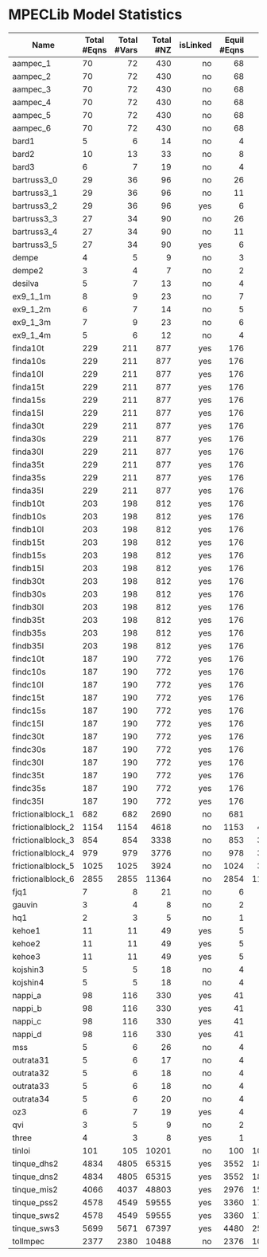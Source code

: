# MPECLib Model Statistics

|Name               |Total #Eqns|Total #Vars |Total #NZ |isLinked|Equil #Eqns|Equil #NZ |
|-------------------|-----------|-----------:|---------:|-------:|----------:|---------:|
|aampec_1			|70	 		|72	 	 	 |430		|no	 	 |68	 	 |380    	|
|aampec_2			|70	 		|72	 	 	 |430		|no	 	 |68	 	 |380    	|
|aampec_3			|70	 		|72	 	 	 |430		|no	 	 |68	 	 |380    	|
|aampec_4			|70	 		|72	 	 	 |430		|no	 	 |68	 	 |380    	|
|aampec_5			|70	 		|72	 	 	 |430		|no	 	 |68	 	 |380    	|
|aampec_6			|70	 		|72	 	 	 |430		|no	 	 |68	 	 |380    	|
|bard1				|5	 		|6	 	 	 |14		|no	 	 |4	 		 |11	    |
|bard2				|10	 		|13	 	 	 |33		|no	 	 |8	 		 |24	    |
|bard3				|6	 		|7	 	 	 |19		|no	 	 |4	 		 |12	    |
|bartruss3_0		|29	 		|36	 	 	 |96		|no	 	 |26	 	 |82	    |
|bartruss3_1		|29	 		|36	 	 	 |96		|no	 	 |11	 	 |52	    |
|bartruss3_2		|29	 		|36	 	 	 |96		|yes 	 |6	 		 |30	    |
|bartruss3_3		|27	 		|34	 	 	 |90		|no	 	 |26	 	 |82	    |
|bartruss3_4		|27	 		|34	 	 	 |90		|no	 	 |11	 	 |52	    |
|bartruss3_5		|27	 		|34	 	 	 |90		|yes 	 |6	 		 |30	    |
|dempe				|4	 		|5	 	 	 |9			|no	 	 |3	 		 |6	    	|
|dempe2				|3	 		|4	 	 	 |7			|no	 	 |2	 		 |4	    	|
|desilva			|5	 		|7	 	 	 |13		|no	 	 |4	 		 |8	    	|
|ex9_1_1m			|8	 		|9	 	 	 |23		|no	 	 |7	 		 |19	    |
|ex9_1_2m			|6	 		|7	 	 	 |14		|no	 	 |5	 		 |11	    |
|ex9_1_3m			|7	 		|9	 	 	 |23		|no	 	 |6	 		 |20	    |
|ex9_1_4m			|5	 		|6	 	 	 |12		|no	 	 |4	 		 |9	    	|
|finda10t			|229 		|211 	 	 |877		|yes 	 |176 		 |694    	|
|finda10s			|229 		|211 	 	 |877		|yes 	 |176 		 |694    	|
|finda10l			|229 		|211 	 	 |877		|yes 	 |176 		 |746    	|
|finda15t			|229 		|211 	 	 |877		|yes 	 |176 		 |694    	|
|finda15s			|229 		|211 	 	 |877		|yes 	 |176 		 |694    	|
|finda15l			|229 		|211 	 	 |877		|yes 	 |176 		 |746    	|
|finda30t			|229 		|211 	 	 |877		|yes 	 |176 		 |694    	|
|finda30s			|229 		|211 	 	 |877		|yes 	 |176 		 |694    	|
|finda30l			|229 		|211 	 	 |877		|yes 	 |176 		 |746    	|
|finda35t			|229 		|211 	 	 |877		|yes 	 |176 		 |694    	|
|finda35s			|229 		|211 	 	 |877		|yes 	 |176 		 |694    	|
|finda35l			|229 		|211 	 	 |877		|yes 	 |176 		 |746    	|
|findb10t			|203 		|198 	 	 |812		|yes 	 |176 		 |694    	|
|findb10s			|203 		|198 	 	 |812		|yes 	 |176 		 |694    	|
|findb10l			|203 		|198 	 	 |812		|yes 	 |176 		 |746    	|
|findb15t			|203 		|198 	 	 |812		|yes 	 |176 		 |694    	|
|findb15s			|203 		|198 	 	 |812		|yes 	 |176 		 |694    	|
|findb15l			|203 		|198 	 	 |812		|yes 	 |176 		 |746    	|
|findb30t			|203 		|198 	 	 |812		|yes 	 |176 		 |694    	|
|findb30s			|203 		|198 	 	 |812		|yes 	 |176 		 |694    	|
|findb30l			|203 		|198 	 	 |812		|yes 	 |176 		 |746    	|
|findb35t			|203 		|198 	 	 |812		|yes 	 |176 		 |694    	|
|findb35s			|203 		|198 	 	 |812		|yes 	 |176 		 |694    	|
|findb35l			|203 		|198 	 	 |812		|yes 	 |176 		 |746    	|
|findc10t			|187 		|190 	 	 |772		|yes 	 |176 		 |694    	|
|findc10s			|187 		|190 	 	 |772		|yes 	 |176 		 |694    	|
|findc10l			|187 		|190 	 	 |772		|yes 	 |176 		 |746    	|
|findc15t			|187 		|190 	 	 |772		|yes 	 |176 		 |694    	|
|findc15s			|187 		|190 	 	 |772		|yes 	 |176 		 |694    	|
|findc15l			|187		|190 	 	 |772		|yes	 |176 		 |746    	|
|findc30t			|187		|190	 	 |772		|yes	 |176 		 |694    	|
|findc30s			|187		|190	 	 |772		|yes	 |176 		 |694    	|
|findc30l			|187		|190	 	 |772		|yes	 |176 		 |746    	|
|findc35t			|187		|190	 	 |772		|yes	 |176 		 |694    	|
|findc35s			|187		|190	 	 |772		|yes	 |176 		 |694    	|
|findc35l			|187		|190	 	 |772		|yes	 |176 		 |746    	|
|frictionalblock_1	|682		|682	 	 |2690		|no		 |681 		 |268    	|
|frictionalblock_2	|1154   	|1154	 	 |4618		|no		 |1153		 |4616   	|
|frictionalblock_3	|854		|854	 	 |3338		|no		 |853 		 |3336   	|
|frictionalblock_4	|979		|979	 	 |3776		|no		 |978 		 |3774   	|
|frictionalblock_5	|1025   	|1025	 	 |3924		|no		 |1024		 |3922   	|
|frictionalblock_6	|2855   	|2855	 	 |11364		|no		 |2854		 |11362  	|
|fjq1				|7	    	|8		 	 |21		|no		 |6	 		 |18	    |
|gauvin				|3	    	|4		 	 |8			|no		 |2	 		 |5	    	|
|hq1				|2	    	|3		 	 |5			|no		 |1	 		 |2	    	|
|kehoe1				|11	    	|11		 	 |49		|yes	 |5	 		 |27	    |
|kehoe2				|11	    	|11		 	 |49		|yes	 |5	 		 |27	    |
|kehoe3				|11	    	|11		 	 |49		|yes	 |5	 		 |27	    |
|kojshin3			|5	    	|5		 	 |18		|no		 |4	 		 |16	    |
|kojshin4			|5	    	|5		 	 |18		|no		 |4	 		 |16	    |
|nappi_a			|98	    	|116	 	 |330		|yes	 |41	 	 |187		| 
|nappi_b			|98	    	|116	 	 |330		|yes	 |41	 	 |187		| 
|nappi_c			|98	    	|116	 	 |330		|yes	 |41	 	 |187		| 
|nappi_d			|98	    	|116	 	 |330		|yes	 |41	 	 |187		| 
|mss				|5	    	|6		 	 |26		|no		 |4	 		 |20	    |
|outrata31			|5	    	|6		 	 |17		|no		 |4	 		 |14	    |
|outrata32			|5	    	|6		 	 |18		|no		 |4	 		 |14	    |
|outrata33			|5	    	|6		 	 |18		|no		 |4	 		 |14	    |
|outrata34			|5	    	|6		 	 |20		|no		 |4	 		 |14	    |
|oz3				|6	    	|7		 	 |19		|yes	 |4	 		 |10	    |
|qvi				|3	    	|5		 	 |9			|no		 |2	 		 |4	    	|
|three				|4	    	|3		 	 |8			|yes	 |1	 		 |2	    	|
|tinloi				|101		|105	 	 |10201		|no		 |100 		 |10100  	|
|tinque_dhs2		|4834   	|4805	 	 |65315		|yes	 |3552		 |18944  	|
|tinque_dns2		|4834   	|4805	 	 |65315		|yes	 |3552		 |18944  	|
|tinque_mis2		|4066   	|4037	 	 |48803		|yes	 |2976		 |15872  	|
|tinque_pss2		|4578   	|4549	 	 |59555		|yes	 |3360		 |17920  	|
|tinque_sws2		|4578   	|4549	 	 |59555		|yes	 |3360		 |17920  	|
|tinque_sws3		|5699   	|5671	 	 |67397		|yes	 |4480		 |25760  	|
|tollmpec			|2377   	|2380	 	 |10488		|no		 |2376		 |10481  	|